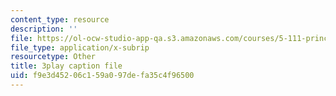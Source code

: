 ```yaml
---
content_type: resource
description: ''
file: https://ol-ocw-studio-app-qa.s3.amazonaws.com/courses/5-111-principles-of-chemical-science-fall-2008/f9e3d45206c159a097defa35c4f96500_qTrw6f_sbOw.vtt
file_type: application/x-subrip
resourcetype: Other
title: 3play caption file
uid: f9e3d452-06c1-59a0-97de-fa35c4f96500
---
```

